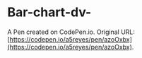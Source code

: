 # Bar-chart-dv-

A Pen created on CodePen.io. Original URL: [https://codepen.io/a5reyes/pen/azoOxbx](https://codepen.io/a5reyes/pen/azoOxbx).

